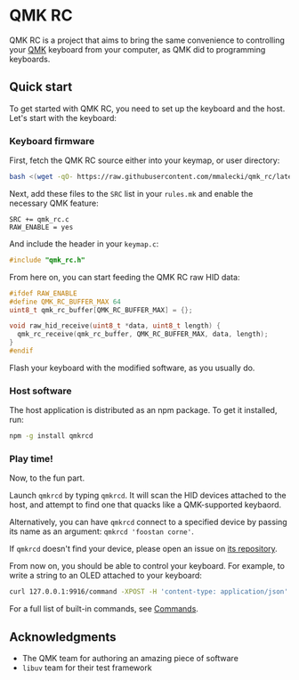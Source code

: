 # QMK RC
QMK RC is a project that aims to bring the same convenience to controlling
your [QMK](https://qmk.fm/) keyboard from your computer, as QMK did to programming keyboards.

## Quick start
To get started with QMK RC, you need to set up the keyboard and the host. Let's
start with the keyboard:

### Keyboard firmware
First, fetch the QMK RC source either into your keymap, or user directory:

```sh
bash <(wget -qO- https://raw.githubusercontent.com/mmalecki/qmk_rc/latest/bin/qmkrc_fetch)
```
Next, add these files to the `SRC` list in your `rules.mk` and enable the necessary
QMK feature:

```
SRC += qmk_rc.c
RAW_ENABLE = yes
```

And include the header in your `keymap.c`:

```c
#include "qmk_rc.h"
```

From here on, you can start feeding the QMK RC raw HID data:

```c
#ifdef RAW_ENABLE
#define QMK_RC_BUFFER_MAX 64
uint8_t qmk_rc_buffer[QMK_RC_BUFFER_MAX] = {};

void raw_hid_receive(uint8_t *data, uint8_t length) {
  qmk_rc_receive(qmk_rc_buffer, QMK_RC_BUFFER_MAX, data, length);
}
#endif
```
Flash your keyboard with the modified software, as you usually do.

### Host software
The host application is distributed as an npm package. To get it installed, run:

```sh
npm -g install qmkrcd
```

### Play time!
Now, to the fun part.

Launch `qmkrcd` by typing `qmkrcd`. It will scan the HID devices attached to
the host, and attempt to find one that quacks like a QMK-supported keybaord.

Alternatively, you can have `qmkrcd` connect to a specified device by passing
its name as an argument: `qmkrcd 'foostan corne'`.

If `qmkrcd` doesn't find your device, please open an issue on [its repository](https://github.com/mmalecki/qmkrcd).

From now on, you should be able to control your keyboard.
For example, to write a string to an OLED attached to your keyboard:

```sh
curl 127.0.0.1:9916/command -XPOST -H 'content-type: application/json' -d '{"id":3,"data":"Hello, QMK RC!"}' -v
```

For a full list of built-in commands, see [Commands]().


## Acknowledgments
* The QMK team for authoring an amazing piece of software
* `libuv` team for their test framework
